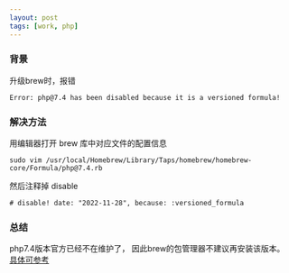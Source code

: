 ```yaml
---
layout: post
tags: [work, php]
---
```


### 背景

升级brew时，报错
```shell
Error: php@7.4 has been disabled because it is a versioned formula!
```

### 解决方法
用编辑器打开 brew 库中对应文件的配置信息
```shell 
sudo vim /usr/local/Homebrew/Library/Taps/homebrew/homebrew-core/Formula/php@7.4.rb 
```
然后注释掉 disable
``` shell
# disable! date: "2022-11-28", because: :versioned_formula
```

### 总结

php7.4版本官方已经不在维护了， 因此brew的包管理器不建议再安装该版本。
[具体可参考](https://docs.brew.sh/Versions)


